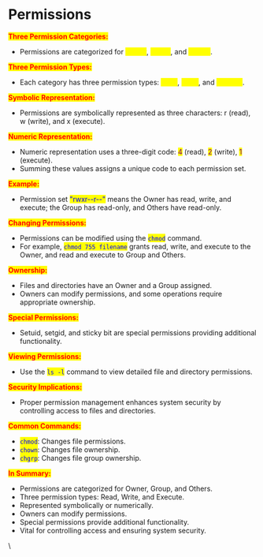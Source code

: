 # Permissions

<mark style="color:red;">**Three Permission Categories:**</mark>

* Permissions are categorized for <mark style="color:yellow;">Owner</mark>, <mark style="color:yellow;">Group</mark>, and <mark style="color:yellow;">Others</mark>.

<mark style="color:red;">**Three Permission Types:**</mark>

* Each category has three permission types: <mark style="color:yellow;">Read</mark>, <mark style="color:yellow;">Write</mark>, and <mark style="color:yellow;">Execute</mark>.

<mark style="color:red;">**Symbolic Representation:**</mark>

* Permissions are symbolically represented as three characters: r (read), w (write), and x (execute).

<mark style="color:red;">**Numeric Representation:**</mark>

* Numeric representation uses a three-digit code: <mark style="color:purple;">4</mark> (read), <mark style="color:purple;">2</mark> (write), <mark style="color:purple;">1</mark> (execute).
* Summing these values assigns a unique code to each permission set.

<mark style="color:red;">**Example:**</mark>

* Permission set <mark style="color:blue;">"rwxr--r--"</mark> means the Owner has read, write, and execute; the Group has read-only, and Others have read-only.

<mark style="color:red;">**Changing Permissions:**</mark>

* Permissions can be modified using the <mark style="color:blue;">`chmod`</mark> command.
* For example, <mark style="color:blue;">`chmod 755 filename`</mark> grants read, write, and execute to the Owner, and read and execute to Group and Others.

<mark style="color:red;">**Ownership:**</mark>

* Files and directories have an Owner and a Group assigned.
* Owners can modify permissions, and some operations require appropriate ownership.

<mark style="color:red;">**Special Permissions:**</mark>

* Setuid, setgid, and sticky bit are special permissions providing additional functionality.

<mark style="color:red;">**Viewing Permissions:**</mark>

* Use the <mark style="color:blue;">`ls -l`</mark> command to view detailed file and directory permissions.

<mark style="color:red;">**Security Implications:**</mark>

* Proper permission management enhances system security by controlling access to files and directories.

<mark style="color:red;">**Common Commands:**</mark>

* <mark style="color:blue;">`chmod`</mark>: Changes file permissions.
* <mark style="color:blue;">`chown`</mark>: Changes file ownership.
* <mark style="color:blue;">`chgrp`</mark>: Changes file group ownership.

<mark style="color:red;">**In Summary:**</mark>

* Permissions are categorized for Owner, Group, and Others.
* Three permission types: Read, Write, and Execute.
* Represented symbolically or numerically.
* Owners can modify permissions.
* Special permissions provide additional functionality.
* Vital for controlling access and ensuring system security.

\
